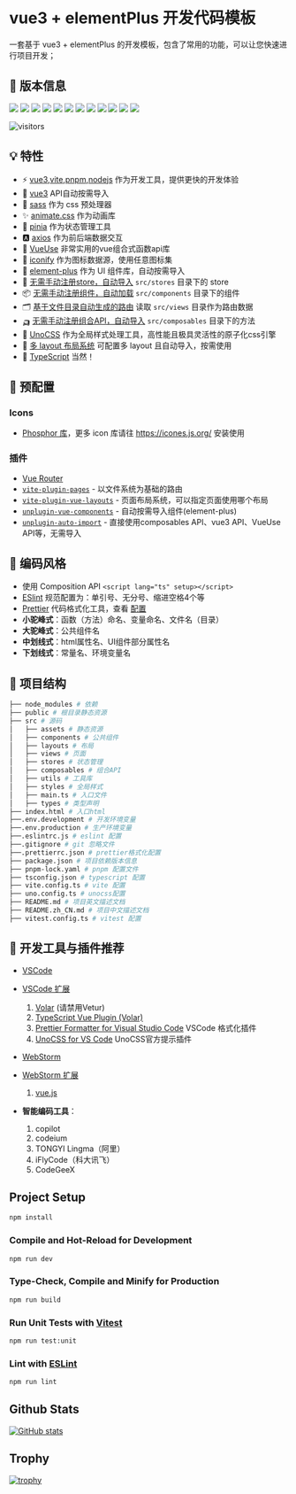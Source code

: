 # vue3 + elementPlus 开发代码模板

一套基于 vue3 + elementPlus 的开发模板，包含了常用的功能，可以让您快速进行项目开发；

## 📢 版本信息

![](https://img.shields.io/badge/nodejs-^16.14.2-339933?logo=nodedotjs)
![](https://img.shields.io/badge/vite-^4.4.11-646CFF?logo=vite)
![](https://img.shields.io/badge/vue-^3.3.4-4FC08D?logo=vuedotjs)
![](https://img.shields.io/badge/vue--router-^4.2.5-4FC08D?logo=vuedotjs)
![](https://img.shields.io/badge/pinia-^2.1.7-4FC08D?logo=vuedotjs)
![](https://img.shields.io/badge/vueuse-^10.6.1-4FC08D?logo=vuedotjs)
![](https://img.shields.io/badge/element--plus-^2.1.7-409eff?logo=element)
![](https://img.shields.io/badge/axios-^1.6.2-5a29e4?logo=axios)
![](https://img.shields.io/badge/unocss-^0.57.7-333333?logo=unocss)
![](https://img.shields.io/badge/animate.css-^4.1.1-351c75)
![](https://img.shields.io/badge/sass-^1.69.5-CC6699?logo=sass)
![](https://img.shields.io/badge/typescript-~5.2.0-3178C6?logo=typescript)

![visitors](https://visitor-badge.laobi.icu/badge?page_id=w461662596.vue3-template)

## 💡 特性

-   ⚡ [vue3](https://github.com/vuejs/),[vite](https://github.com/vitejs/vite),[pnpm](https://github.com/pnpm/pnpm),[nodejs](https://github.com/nodejs/node) 作为开发工具，提供更快的开发体验
-   🐳 [vue3](https://github.com/vuejs/) API自动按需导入
-   🌈 [sass](https://github.com/sass/sass) 作为 css 预处理器
-   ✨ [animate.css](https://github.com/animate-css/animate.css) 作为动画库
-   🍍 [pinia](https://github.com/posva/pinia) 作为状态管理工具
-   🅰️ [axios](https://github.com/axios/axios) 作为前后端数据交互
-   💎 [VueUse](https://github.com/vueuse/vueuse) 非常实用的vue组合式函数api库
-   🙂 [iconify](https://github.com/iconify) 作为图标数据源，使用任意图标集
-   🌈 [element-plus](https://github.com/element-plus/element-plus) 作为 UI 组件库，自动按需导入
-   🧣 [无需手动注册store，自动导入](./src/stores) `src/stores` 目录下的 store
-   📦 [无需手动注册组件，自动加载](./src/components) `src/components` 目录下的组件
-   🗂 [基于文件目录自动生成的路由](./src/views) 读取 `src/views` 目录作为路由数据
-   🛺 [无需手动注册组合API，自动导入](./src/composables) `src/composables` 目录下的方法
-   🎨 [UnoCSS](https://github.com/unocss/unocss) 作为全局样式处理工具，高性能且极具灵活性的原子化css引擎
-   📑 [多 layout 布局系统](./src/layouts) 可配置多 layout 且自动导入，按需使用
-   🦾 [TypeScript](https://github.com/microsoft/TypeScript) 当然！

## 🌲 预配置

### Icons

-   [Phosphor 库](https://icones.js.org/collection/ph)，更多 icon 库请往 https://icones.js.org/ 安装使用

### 插件

-   [Vue Router](https://github.com/vuejs/router)
-   [`vite-plugin-pages`](https://github.com/hannoeru/vite-plugin-pages) - 以文件系统为基础的路由
-   [`vite-plugin-vue-layouts`](https://github.com/JohnCampionJr/vite-plugin-vue-layouts) - 页面布局系统，可以指定页面使用哪个布局
-   [`unplugin-vue-components`](https://github.com/antfu/unplugin-vue-components) - 自动按需导入组件(element-plus)
-   [`unplugin-auto-import`](https://github.com/antfu/unplugin-auto-import) - 直接使用composables API、vue3 API、VueUse API等，无需导入

## 🐴 编码风格

-   使用 Composition API `<script lang="ts" setup></script>`
-   [ESlint](https://eslint.org/) 规范配置为：单引号、无分号、缩进空格4个等
-   [Prettier](https://prettier.io/) 代码格式化工具，查看 [配置](./.prettierrc.json)
-   **小驼峰式**：函数（方法）命名、变量命名、文件名（目录）
-   **大驼峰式**：公共组件名
-   **中划线式**：html属性名、UI组件部分属性名
-   **下划线式**：常量名、环境变量名

## 📖 项目结构

```bash
├── node_modules # 依赖
├── public # 根目录静态资源
├── src # 源码
│   ├── assets # 静态资源
│   ├── components # 公共组件
│   ├── layouts # 布局
│   ├── views # 页面
│   ├── stores # 状态管理
│   ├── composables # 组合API
│   ├── utils # 工具库
│   ├── styles # 全局样式
│   ├── main.ts # 入口文件
│   ├── types # 类型声明
├── index.html # 入口html
├──.env.development # 开发环境变量
├──.env.production # 生产环境变量
├──.eslintrc.js # eslint 配置
├──.gitignore # git 忽略文件
├──.prettierrc.json # prettier格式化配置
├── package.json # 项目依赖版本信息
├── pnpm-lock.yaml # pnpm 配置文件
├── tsconfig.json # typescript 配置
├── vite.config.ts # vite 配置
├── uno.config.ts # unocss配置
├── README.md # 项目英文描述文档
├── README.zh_CN.md # 项目中文描述文档
├── vitest.config.ts # vitest 配置
```

## 🐢 开发工具与插件推荐

-   [VSCode](https://code.visualstudio.com/)
-   [VSCode 扩展](https://marketplace.visualstudio.com/vscode)

    1. [Volar](https://marketplace.visualstudio.com/items?itemName=Vue.volar) (请禁用Vetur)
    2. [TypeScript Vue Plugin (Volar)](https://marketplace.visualstudio.com/items?itemName=Vue.vscode-typescript-vue-plugin)
    3. [Prettier Formatter for Visual Studio Code](https://marketplace.visualstudio.com/items?itemName=esbenp.prettier-vscode) VSCode 格式化插件
    4. [UnoCSS for VS Code](https://marketplace.visualstudio.com/items?itemName=antfu.unocss) UnoCSS官方提示插件

-   [WebStorm](https://www.jetbrains.com/webstorm/)
-   [WebStorm 扩展](https://plugins.jetbrains.com/webstorm)

    1. [vue.js](https://plugins.jetbrains.com/plugin/9442-vue-js)

-   **智能编码工具**：
    1. copilot
    2. codeium
    3. TONGYI Lingma（阿里）
    4. iFlyCode（科大讯飞）
    5. CodeGeeX

## Project Setup

```sh
npm install
```

### Compile and Hot-Reload for Development

```sh
npm run dev
```

### Type-Check, Compile and Minify for Production

```sh
npm run build
```

### Run Unit Tests with [Vitest](https://vitest.dev/)

```sh
npm run test:unit
```

### Lint with [ESLint](https://eslint.org/)

```sh
npm run lint
```

## Github Stats

[![GitHub stats](https://github-readme-stats.vercel.app/api?username=owen-devs)](https://github.com/anuraghazra/github-readme-stats)

<!-- ## LeetCode Stats

![](https://stats.justsong.cn/api/leetcode/?username=owen-devs&theme=dark) -->

## Trophy

[![trophy](https://github-profile-trophy.vercel.app/?username=owen-devs)](https://github.com/ryo-ma/github-profile-trophy)
